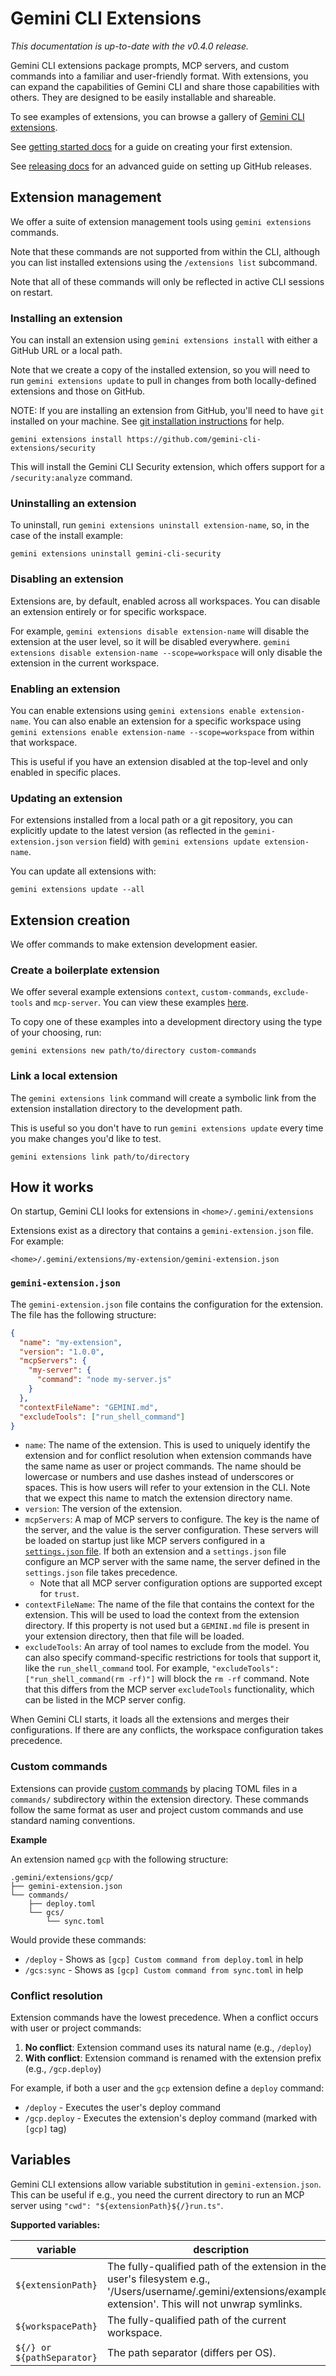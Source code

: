 # Gemini CLI Extensions

_This documentation is up-to-date with the v0.4.0 release._

Gemini CLI extensions package prompts, MCP servers, and custom commands into a familiar and user-friendly format. With extensions, you can expand the capabilities of Gemini CLI and share those capabilities with others. They are designed to be easily installable and shareable.

To see examples of extensions, you can browse a
gallery of [Gemini CLI extensions](https://geminicli.com/extensions/browse/).

See [getting started docs](getting-started-extensions.md) for a guide on creating your first extension.

See [releasing docs](extension-releasing.md) for an advanced guide on setting up GitHub releases.

## Extension management

We offer a suite of extension management tools using `gemini extensions` commands.

Note that these commands are not supported from within the CLI, although you can list installed extensions using the `/extensions list` subcommand.

Note that all of these commands will only be reflected in active CLI sessions on restart.

### Installing an extension

You can install an extension using `gemini extensions install` with either a GitHub URL or a local path.

Note that we create a copy of the installed extension, so you will need to run `gemini extensions update` to pull in changes from both locally-defined extensions and those on GitHub.

NOTE: If you are installing an extension from GitHub, you'll need to have `git` installed on your machine. See [git installation instructions](https://git-scm.com/book/en/v2/Getting-Started-Installing-Git) for help.

```
gemini extensions install https://github.com/gemini-cli-extensions/security
```

This will install the Gemini CLI Security extension, which offers support for a `/security:analyze` command.

### Uninstalling an extension

To uninstall, run `gemini extensions uninstall extension-name`, so, in the case of the install example:

```
gemini extensions uninstall gemini-cli-security
```

### Disabling an extension

Extensions are, by default, enabled across all workspaces. You can disable an extension entirely or for specific workspace.

For example, `gemini extensions disable extension-name` will disable the extension at the user level, so it will be disabled everywhere. `gemini extensions disable extension-name --scope=workspace` will only disable the extension in the current workspace.

### Enabling an extension

You can enable extensions using `gemini extensions enable extension-name`. You can also enable an extension for a specific workspace using `gemini extensions enable extension-name --scope=workspace` from within that workspace.

This is useful if you have an extension disabled at the top-level and only enabled in specific places.

### Updating an extension

For extensions installed from a local path or a git repository, you can explicitly update to the latest version (as reflected in the `gemini-extension.json` `version` field) with `gemini extensions update extension-name`.

You can update all extensions with:

```
gemini extensions update --all
```

## Extension creation

We offer commands to make extension development easier.

### Create a boilerplate extension

We offer several example extensions `context`, `custom-commands`, `exclude-tools` and `mcp-server`. You can view these examples [here](https://github.com/google-gemini/gemini-cli/tree/main/packages/cli/src/commands/extensions/examples).

To copy one of these examples into a development directory using the type of your choosing, run:

```
gemini extensions new path/to/directory custom-commands
```

### Link a local extension

The `gemini extensions link` command will create a symbolic link from the extension installation directory to the development path.

This is useful so you don't have to run `gemini extensions update` every time you make changes you'd like to test.

```
gemini extensions link path/to/directory
```

## How it works

On startup, Gemini CLI looks for extensions in `<home>/.gemini/extensions`

Extensions exist as a directory that contains a `gemini-extension.json` file. For example:

`<home>/.gemini/extensions/my-extension/gemini-extension.json`

### `gemini-extension.json`

The `gemini-extension.json` file contains the configuration for the extension. The file has the following structure:

```json
{
  "name": "my-extension",
  "version": "1.0.0",
  "mcpServers": {
    "my-server": {
      "command": "node my-server.js"
    }
  },
  "contextFileName": "GEMINI.md",
  "excludeTools": ["run_shell_command"]
}
```

- `name`: The name of the extension. This is used to uniquely identify the extension and for conflict resolution when extension commands have the same name as user or project commands. The name should be lowercase or numbers and use dashes instead of underscores or spaces. This is how users will refer to your extension in the CLI. Note that we expect this name to match the extension directory name.
- `version`: The version of the extension.
- `mcpServers`: A map of MCP servers to configure. The key is the name of the server, and the value is the server configuration. These servers will be loaded on startup just like MCP servers configured in a [`settings.json` file](../get-started/configuration.md). If both an extension and a `settings.json` file configure an MCP server with the same name, the server defined in the `settings.json` file takes precedence.
  - Note that all MCP server configuration options are supported except for `trust`.
- `contextFileName`: The name of the file that contains the context for the extension. This will be used to load the context from the extension directory. If this property is not used but a `GEMINI.md` file is present in your extension directory, then that file will be loaded.
- `excludeTools`: An array of tool names to exclude from the model. You can also specify command-specific restrictions for tools that support it, like the `run_shell_command` tool. For example, `"excludeTools": ["run_shell_command(rm -rf)"]` will block the `rm -rf` command. Note that this differs from the MCP server `excludeTools` functionality, which can be listed in the MCP server config.

When Gemini CLI starts, it loads all the extensions and merges their configurations. If there are any conflicts, the workspace configuration takes precedence.

### Custom commands

Extensions can provide [custom commands](../cli/custom-commands.md) by placing TOML files in a `commands/` subdirectory within the extension directory. These commands follow the same format as user and project custom commands and use standard naming conventions.

**Example**

An extension named `gcp` with the following structure:

```
.gemini/extensions/gcp/
├── gemini-extension.json
└── commands/
    ├── deploy.toml
    └── gcs/
        └── sync.toml
```

Would provide these commands:

- `/deploy` - Shows as `[gcp] Custom command from deploy.toml` in help
- `/gcs:sync` - Shows as `[gcp] Custom command from sync.toml` in help

### Conflict resolution

Extension commands have the lowest precedence. When a conflict occurs with user or project commands:

1. **No conflict**: Extension command uses its natural name (e.g., `/deploy`)
2. **With conflict**: Extension command is renamed with the extension prefix (e.g., `/gcp.deploy`)

For example, if both a user and the `gcp` extension define a `deploy` command:

- `/deploy` - Executes the user's deploy command
- `/gcp.deploy` - Executes the extension's deploy command (marked with `[gcp]` tag)

## Variables

Gemini CLI extensions allow variable substitution in `gemini-extension.json`. This can be useful if e.g., you need the current directory to run an MCP server using `"cwd": "${extensionPath}${/}run.ts"`.

**Supported variables:**

| variable                   | description                                                                                                                                                     |
| -------------------------- | --------------------------------------------------------------------------------------------------------------------------------------------------------------- |
| `${extensionPath}`         | The fully-qualified path of the extension in the user's filesystem e.g., '/Users/username/.gemini/extensions/example-extension'. This will not unwrap symlinks. |
| `${workspacePath}`         | The fully-qualified path of the current workspace.                                                                                                              |
| `${/} or ${pathSeparator}` | The path separator (differs per OS).                                                                                                                            |
